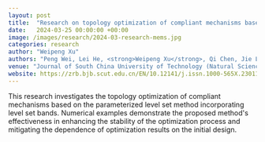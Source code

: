 ```yaml
---
layout: post
title:  "Research on topology optimization of compliant mechanisms based on level set band method"
date:   2024-03-25 00:00:00 +00:00
image: /images/research/2024-03-research-mems.jpg
categories: research
author: "Weipeng Xu"
authors: "Peng Wei, Lei He, <strong>Weipeng Xu</strong>, Qi Chen, Jie Liu, Kai Long"
venue: "Journal of South China University of Technology (Natural Science Edition)"
website: https://zrb.bjb.scut.edu.cn/EN/10.12141/j.issn.1000-565X.230117
---
```

This research investigates the topology optimization of compliant mechanisms based on the parameterized level set method incorporating level set bands. Numerical examples demonstrate the proposed method's effectiveness in enhancing the stability of the optimization process and mitigating the dependence of optimization results on the initial design.